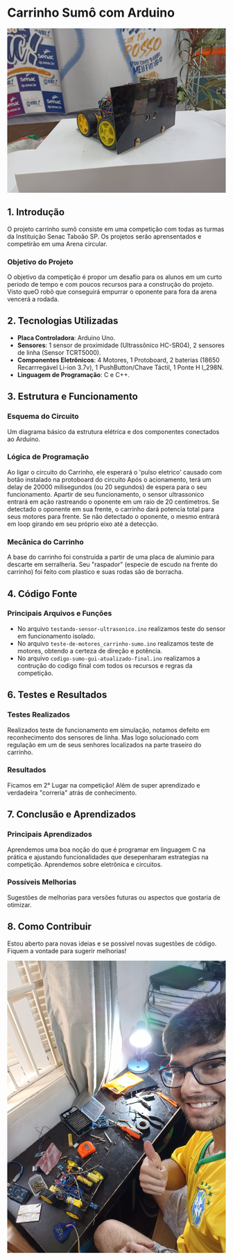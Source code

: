 # Carrinho Sumô com Arduino
![Carrinho Sumô](/IMG_20240913_164856.jpg)

## 1. Introdução
O projeto carrinho sumô consiste em uma competição com todas as turmas da Instituição Senac Taboão SP. Os projetos serão aprensentados e competirão em uma Arena circular.

### Objetivo do Projeto
O objetivo da competição é propor um desafio para os alunos em um curto periodo de tempo e com poucos recursos para a construção do projeto. Visto queO robô que conseguirá empurrar o oponente para fora da arena vencerá a rodada.

## 2. Tecnologias Utilizadas
- **Placa Controladora**: Arduino  Uno.
- **Sensores**: 1 sensor de proximidade (Ultrassônico HC-SR04), 2 sensores de linha (Sensor TCRT5000).
- **Componentes Eletrônicos**: 4 Motores, 1 Protoboard, 2 baterias (18650 Recarrregável Li-ion 3.7v), 1 PushButton/Chave Táctil, 1 Ponte H l_298N.
- **Linguagem de Programação**: C e C++.

## 3. Estrutura e Funcionamento
### Esquema do Circuito
Um diagrama básico da estrutura elétrica e dos componentes conectados ao Arduino.

### Lógica de Programação
Ao ligar o circuito do Carrinho, ele esperará o 'pulso eletrico' causado com botão instalado na protoboard do circuito Após o acionamento, terá um delay de 20000 milisegundos (ou 20 segundos) de espera para o seu funcionamento. Apartir de seu funcionamento, o sensor ultrassonico entrará em ação rastreando o oponente em um raio de 20 centimetros. Se detectado o oponente em sua frente, o carrinho dará potencia total para seus motores para frente. Se não detectado o oponente, o mesmo entrará em loop girando em seu próprio eixo até a detecção.

### Mecânica do Carrinho
A base do carrinho foi construida a partir de uma placa de aluminio para descarte em serralheria. Seu "raspador" (especie de  escudo na frente do carrinho) foi feito com plastico e suas rodas são de borracha.
## 4. Código Fonte
### Principais Arquivos e Funções


- No arquivo `testando-sensor-ultrasonico.ino` realizamos teste do sensor em funcionamento isolado.
- No arquivo `teste-de-motores_carrinho-sumo.ino` realizamos teste de motores, obtendo a certeza de direção e potência.
- No arquivo `codigo-sumo-gui-atualizado-final.ino` realizamos a contrução do codigo final com todos os recursos e regras da competição.

## 6. Testes e Resultados
### Testes Realizados
Realizados teste de funcionamento em simulação, notamos defeito em reconhecimento dos sensores de linha. Mas logo solucionado com regulação em um de seus senhores localizados na parte traseiro do carrinho.

### Resultados
Ficamos em 2° Lugar na competição! Além de super aprendizado e verdadeira "correria" atrás de conhecimento.

## 7. Conclusão e Aprendizados
### Principais Aprendizados
Aprendemos uma boa noção do que é programar em linguagem C na prática e ajustando funcionalidades que desepenharam estrategias na competição. Aprendemos sobre eletrônica e circuitos.

### Possíveis Melhorias
Sugestões de melhorias para versões futuras ou aspectos que gostaria de otimizar.

## 8. Como Contribuir
Estou aberto para novas ideias e se possivel novas sugestões de código. Fiquem a vontade para sugerir melhorias!

![Carrinho Sumô](/IMG_20240907_153011.jpg)



